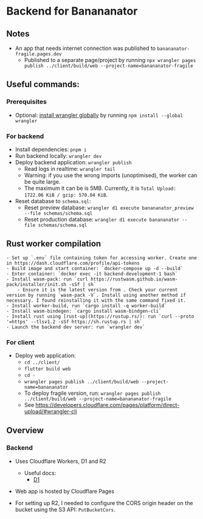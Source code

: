 # Backend for Banananator

## Notes
- An app that needs internet connection was published to `banananator-fragile.pages.dev`
    - Published to a separate page/project by running `npx wrangler pages publish ../client/build/web --project-name=banananator-fragile`

## Useful commands:

### Prerequisites
- Optional: [install wrangler globally](https://developers.cloudflare.com/workers/wrangler/install-and-update/#install-wrangler-globally) by running `npm install --global wrangler`

### For backend
- Install dependencies: `pnpm i`
- Run backend locally: `wrangler dev`
- Deploy backend application: `wrangler publish`
    - Read logs in realtime: `wrangler tail`
    - Warning: if you use the wrong imports (unoptimised), the worker can be quite large.
    - The maximum it can be is 5MB. Currently, it is `Total Upload: 1722.06 KiB / gzip: 570.04 KiB`.
- Reset database to `schema.sql`:
    - Reset preview database: `wrangler d1 execute banananator_preview --file schemas/schema.sql`
    - Reset production database: `wrangler d1 execute banananator --file schemas/schema.sql`

## Rust worker compilation
    - Set up `.env` file containing token for accessing worker. Create one in https://dash.cloudflare.com/profile/api-tokens
    - Build image and start container: `docker-compose up -d --build`
    - Enter container: `docker exec -it backend-development-1 bash`
    - Install wasm-pack: run `curl https://rustwasm.github.io/wasm-pack/installer/init.sh -sSf | sh`
        - Ensure it is the latest version from . Check your current version by running `wasm-pack -V`. Install using another method if necessary. I found reinstalling it with the same command fixed it.
    - Install worker-build, run `cargo install -q worker-build`
    - Install wasm-bindegen: `cargo install wasm-bindgen-cli`
    - Install rust using [rust-up](https://rustup.rs/): run `curl --proto '=https' --tlsv1.2 -sSf https://sh.rustup.rs | sh`
    - Launch the backend dev server: run `wrangler dev`

### For client
- Deploy web application: 
    - `cd ../client/`
    - `flutter build web`
    - `cd -`
    - `wrangler pages publish ../client/build/web --project-name=banananator`
    - To deploy fragile version, run: `wrangler pages publish ../client/build/web --project-name=banananator-fragile`
    - See https://developers.cloudflare.com/pages/platform/direct-upload/#wrangler-cli


## Overview

### Backend
- Uses Cloudflare Workers, D1 and R2
    - Useful docs:
        - [D1](https://developers.cloudflare.com/d1/get-started/)
- Web app is hosted by Cloudflare Pages

- For setting up R2, I needed to configure the CORS origin header on the bucket using the S3 API: `PutBucketCors`.